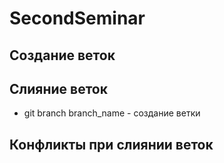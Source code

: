 # SecondSeminar

## Создание веток

## Слияние веток
* git branch branch_name - создание ветки
## Конфликты при слиянии веток

